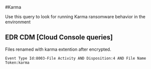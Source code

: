 #Karma

Use this query to look for running Karma ransomware behavior in the environment

## EDR CDM [Cloud Console queries]

Files renamed with karma extention after encrypted.
 
```
Event Type Id:8003-File Activity AND Disposition:4 AND File Name Token:karma
```